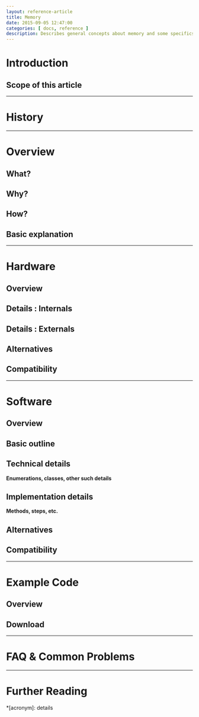 ```yaml
---
layout: reference-article
title: Memory
date: 2015-09-05 12:47:00
categories: [ docs, reference ]
description: Describes general concepts about memory and some specifics of x86 and MIPS architectures.
---
```


# Introduction

## Scope of this article

---

# History

---

# Overview

## What?

## Why?

## How?

## Basic explanation

---

# Hardware

## Overview

## Details : Internals

## Details : Externals

## Alternatives

## Compatibility

---

# Software

## Overview

## Basic outline

## Technical details
**Enumerations, classes, other such details**

## Implementation details
**Methods, steps, etc.**

## Alternatives

## Compatibility

---

# Example Code

## Overview

## Download

---

# FAQ & Common Problems

---

# Further Reading

*[acronym]: details
